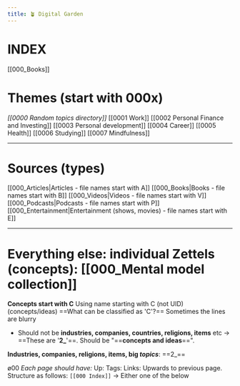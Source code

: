 ```yaml
---
title: 🪴 Digital Garden
---
```

# INDEX
[[000_Books]]
# Themes (start with 000x)
*[[0000 Random topics directory]]*
[[0001 Work]]
[[0002 Personal Finance and Investing]]
[[0003 Personal development]]
[[0004 Career]]
[[0005 Health]]
[[0006 Studying]]
[[0007 Mindfulness]]
___
# Sources (types)
[[000_Articles|Articles - file names start with A]]
[[000_Books|Books - file names start with B]] 
[[000_Videos|Videos - file names start with V]]
[[000_Podcasts|Podcasts - file names start with P]]
[[000_Entertainment|Entertainment (shows, movies) - file names start with E]]
___
# Everything else: individual Zettels (concepts): [[000_Mental model collection]]
**Concepts start with C**
Using name starting with C (not UID)
(concepts/ideas)
==What can be classified as 'C'?== Sometimes the lines are blurry
- Should not be **industries, companies, countries, religions, items** etc → ==These are '**2_**'==. Should be "==**concepts and ideas**==". 

**Industries, companies, religions, items, big *topics***: ==2_==



ø00
*Each page should have:*
Up: 
Tags:
Links: Upwards to previous page. Structure as follows:
``[[000 Index]]`` -> Either one of the below
